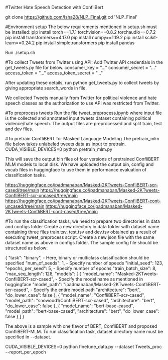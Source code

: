 #Twitter Hate Speech Detection with ConfliBert

git clone https://github.com/Isha28/NLP_Final.git
cd 'NLP_Final'

#Environment setup
The below requirements mentioned in setup.sh must be installed:
pip install torch==1.7.1 torchvision==0.8.2 torchaudio==0.7.2
pip install transformers==4.17.0
pip install numpy==1.19.2 
pip install scikit-learn==0.24.2
pip install simpletransformers
pip install pandas

Run ./setup.sh 

#To collect Tweets from Twitter using API:
Add Twitter API credentials in the get_tweets.py file for below. 
consumer_key = "..."
consumer_secret = "..."
access_token = "..."
access_token_secret = "..."

After updating these details, run python get_tweets.py to collect tweets by giving appropriate search_words in file.

We collected Tweets manually from Twitter for political violence and hate speech classes as the authorization to use API was restricted from Twitter.

#To preprocess tweets 
Run the file tweet_preprocess.ipynb where input file is the collected and annotated input tweets dataset containing political violence/hate speech. The output files are preprocessed and split train, test and dev files.

#To pretrain ConfliBERT for Masked Language Modeling
The pretrain_mlm file below takes unlabeled tweets data as input to pretrain.
CUDA_VISIBLE_DEVICES=0 python pretrain_mlm.py

This will save the output bin files of four versions of pretrained ConfliBERT MLM models to local disk. We have uploaded the output bin, config and vocab files in huggingface to use them in performance evaluation of classification tasks.

https://huggingface.co/ipadmanaban/Masked-2KTweets-ConfliBERT-scr-cased/tree/main
https://huggingface.co/ipadmanaban/Masked-2KTweets-ConfliBERT-scr-uncased/tree/main
https://huggingface.co/ipadmanaban/Masked-2KTweets-ConfliBERT-cont-uncased/tree/main
https://huggingface.co/ipadmanaban/Masked-2KTweets-ConfliBERT-cont-cased/tree/main

#To run the classification tasks, we need to prepare two directories in data and configs folder
Create a new directory in data folder with dataset name containing three files train.tsv, test.tsv and dev.tsv obtained as a result of executing tweet_preprocess script.
Create a new json file with the same dataset name as above in configs folder. The sample config file should be structured as below:

{
    "task": "binary", - Here, binary or multiclass classification should be specified
    "num_of_seeds": 1, - Specify number of speeds
    "initial_seed": 123,
    "epochs_per_seed": 5, - Specify number of epochs 
    "train_batch_size": 8, 
    "max_seq_length": 128,
    "models": [
        {
            "model_name": "Masked-2KTweets-ConfliBERT-scr-cased", - Specify the model name as mentioned in huggingface
            "model_path": "ipadmanaban/Masked-2KTweets-ConfliBERT-scr-cased", - Specify the entire model path
            "architecture": "bert",
            "do_lower_case": false
        },
        {
            "model_name": "ConfliBERT-scr-cased",
            "model_path": "snowood1/ConfliBERT-scr-cased",
            "architecture": "bert",
            "do_lower_case": false
        },
        {
            "model_name": "bert-base-cased",
            "model_path": "bert-base-cased",
            "architecture": "bert",
            "do_lower_case": false
        }
    ]
}

The above is a sample with one flavor of BERT, ConfliBERT and proposed ConfliBERT-MLM. To run classification task, dataset directory name must be specified in --dataset. 

CUDA_VISIBLE_DEVICES=0 python finetune_data.py --dataset Tweets_proc --report_per_epoch
